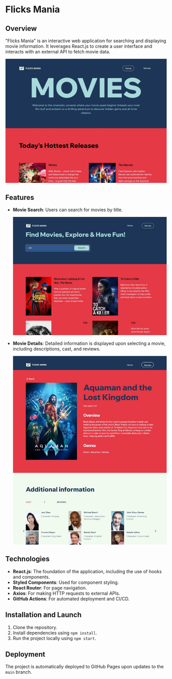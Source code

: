# Flicks Mania

## Overview
"Flicks Mania" is an interactive web application for searching and displaying movie information. It leverages React.js to create a user interface and interacts with an external API to fetch movie data.

  <img src="./assets/home-page.jpg"  alt="Home Page" width="800" />

## Features
- **Movie Search**: Users can search for movies by title.

  <img src="./assets/search.jpg"  alt="Movie Search" width="800" />
  
- **Movie Details**: Detailed information is displayed upon selecting a movie, including descriptions, cast, and reviews.

  <img src="./assets/movie.jpg"  alt="Movie Details" width="800" />
  
## Technologies
- **React.js**: The foundation of the application, including the use of hooks and components.
- **Styled Components**: Used for component styling.
- **React Router**: For page navigation.
- **Axios**: For making HTTP requests to external APIs.
- **GitHub Actions**: For automated deployment and CI/CD.

## Installation and Launch
1. Clone the repository.
2. Install dependencies using `npm install`.
3. Run the project locally using `npm start`.

## Deployment
The project is automatically deployed to GitHub Pages upon updates to the `main` branch.
